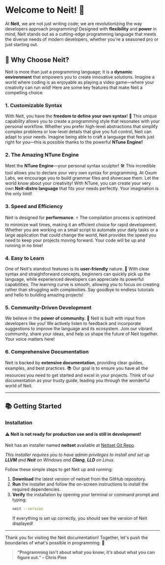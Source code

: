 # Welcome to Neit! 🚀

At **Neit**, we are not just writing code; we are revolutionizing the way developers approach programming! Designed with **flexibility** and **power** in mind, Neit stands out as a cutting-edge programming language that meets the diverse needs of modern developers, whether you're a seasoned pro or just starting out.

## 🌟 Why Choose Neit?

Neit is more than just a programming language; it is a **dynamic environment** that empowers you to create innovative solutions. Imagine a world where coding is as enjoyable as playing a video game—where your creativity can run wild! Here are some key features that make Neit a compelling choice:

### **1. Customizable Syntax**

With Neit, you have the **freedom to define your own syntax**! 🎉 This unique capability allows you to create a programming style that resonates with your personal workflow. Whether you prefer high-level abstractions that simplify complex problems or low-level details that give you full control, Neit can adapt to your needs. Imagine being able to craft a language that feels just right for you—this is possible thanks to the powerful **NTune Engine!**

### **2. The Amazing NTune Engine**

Meet the **NTune Engine**—your personal syntax sculptor! 🛠️ This incredible tool allows you to declare your very own syntax for programming. At Oxum Labs, we encourage you to build grammar files and showcase them. Let the world know about your creativity! With NTune, you can create your very own **Neit-distro language** that fits your needs perfectly. Your imagination is the only limit!

### **3. Speed and Efficiency**

Neit is designed for **performance**. ⚡ The compilation process is optimized to minimize wait times, making it an efficient choice for rapid development. Whether you are working on a small script to automate your daily tasks or a large application that could change the world, Neit provides the speed you need to keep your projects moving forward. Your code will be up and running in no time!

### **4. Easy to Learn**

One of Neit's standout features is its **user-friendly** nature. 🌈 With clear syntax and straightforward concepts, beginners can quickly pick up the language, while experienced developers can appreciate its powerful capabilities. The learning curve is smooth, allowing you to focus on creating rather than struggling with complexities. Say goodbye to endless tutorials and hello to building amazing projects!

### **5. Community-Driven Development**

We believe in the **power of community**. 🤝 Neit is built with input from developers like you! We actively listen to feedback and incorporate suggestions to improve the language and its ecosystem. Join our vibrant community, share your ideas, and help us shape the future of Neit together. Your voice matters here!

### **6. Comprehensive Documentation**

Neit is backed by **extensive documentation**, providing clear guides, examples, and best practices. 📚 Our goal is to ensure you have all the resources you need to get started and excel in your projects. Think of our documentation as your trusty guide, leading you through the wonderful world of Neit.

---

## 📚 Getting Started

### **Installation**

#### **⚠️ Neit is not ready for production use and is still in development!**

Neit has an installer named **neitset** available at [Neitset Git Repo](https://github.com/oxumlabs/neitset).

_This installer requires you to have admin privileges to install and set up **LLVM** and **Neit** on Windows and **Clang**, **LLD** on Linux._

Follow these simple steps to get Neit up and running:

1. **Download** the latest version of neitset from the GitHub repository.
2. **Run** the installer and follow the on-screen instructions to install the required dependencies.
3. **Verify** the installation by opening your terminal or command prompt and typing:
   ```bash
   neit --version
   ```
   If everything is set up correctly, you should see the version of Neit displayed!

---

Thank you for visiting the Neit documentation! Together, let's push the boundaries of what's possible in programming. 🌟

> **“Programming isn’t about what you know; it’s about what you can figure out.” – Chris Pine**
